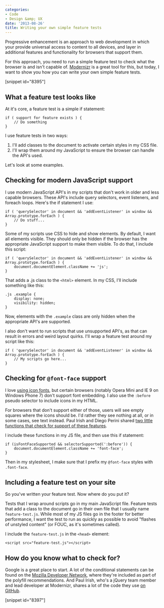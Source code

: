 ```yaml
---
categories:
- Code
- Design &amp; UX
date: '2013-08-26'
title: Writing your own simple feature tests
---
```


Progressive enhancement is an approach to web development in which your provide universal access to content to all devices, and layer in additional features and functionality for browsers that support them.

For this approach, you need to run a simple feature test to check what the browser is and isn't capable of. <a href="http://modernizr.com/">Modernizr</a> is a great tool for this, but today, I want to show you how you can write your own simple feature tests.

[snippet id="8395"]

<h2>What a feature test looks like</h2>

At it's core, a feature test is a simple if statement:

<pre><code class="language-javascript">if ( support for feature exists ) {
    // Do something
}</code></pre>

I use feature tests in two ways:

<ol>
<li>I'll add classes to the document to activate certain styles in my CSS file.</li>
<li>I'll wrap them around my JavaScript to ensure the browser can handle the API's used.</li>
</ol>

Let's look at some examples.

<h2>Checking for modern JavaScript support</h2>

I use modern JavaScript API's in my scripts that don't work in older and less capable browsers. These API's include query selectors, event listeners, and foreach loops. Here's the if statement I use:

<pre><code class="language-javascript">if ( 'querySelector' in document && 'addEventListener' in window && Array.prototype.forEach ) {
    // Do stuff...
}</code></pre>

Some of my scripts use CSS to hide and show elements. By default, I want all elements visible. They should only be hidden if the browser has the appropriate JavaScript support to make them visible. To do that, I include this script:

<pre><code class="language-javascript">if ( 'querySelector' in document && 'addEventListener' in window && Array.prototype.forEach ) {
    document.documentElement.className += 'js';
}</code></pre>

That adds a </code>.js</code> class to the <code class="language-markup">&lt;html&gt;</code> element. In my CSS, I'll include something like this:

<pre><code class="language-css">.js .example {
    display: none;
    visibility: hidden;
}</code></pre>

Now, elements with the <code class="language-css">.example</code> class are only hidden when the appropriate API's are supported.

I also don't want to run scripts that use unsupported API's, as that can result in errors and weird layout quirks. I'll wrap a feature test around my script like this:

<pre><code class="language-javascript">if ( 'querySelector' in document && 'addEventListener' in window && Array.prototype.forEach ) {
    // My scripts go here...
}</code></pre>

<h2>Checking for <code class="language-css">@font-face</code> support</h2>

I love <a href="https://gomakethings.com/icon-fonts/">using icon fonts</a>, but certain browsers (notably Opera Mini and IE 9 on Windows Phone 7) don't support font embedding. I also use the <code class="language-css">:before</code> pseudo selector to include icons in my HTML.

For browsers that don't support either of those, users will see empty squares where the icons should be. I'd rather they see nothing at all, or in some cases, see text instead. Paul Irish and Diego Perini shared <a href="https://gist.github.com/cferdinandi/6269067">two little functions that check for support of these features</a>.

I include these functions in my JS file, and then use this if statement:

<pre><code class="language-javascript">if (isFontFaceSupported && selectorSupported(':before')) {
    document.documentElement.className += 'font-face';
}</code></pre>

Then in my stylesheet, I make sure that I prefix my <code class="language-css">@font-face</code> styles with <code class="language-css">.font-face</code>.

<h2>Including a feature test on your site</h2>

So you've written your feature test. Now where do you put it?

Tests that I wrap around scripts go in my main JavaScript file. Feature tests that add a class to the document go in their own file that I usually name <code class="language-none">feature-test.js</code>. While most of my JS files go in the footer for better performance, I want the test to run as quickly as possible to avoid "flashes of unstyled content" (or FOUC, as it's sometimes called).

I include the <code class="language-none">feature-test.js</code> in the <code class="language-markup">&lt;head&gt;</code> element:

<pre><code class="language-markup">&lt;script src="feature-test.js"&gt;&lt;/script&gt;</code></pre>

<h2>How do you know what to check for?</h2>

Google is a great place to start. A lot of the conditional statements can be found on the <a href="https://developer.mozilla.org/en-US/">Mozilla Developer Network</a>, where they're included as part of the polyfill recommendations. And Paul Irish, who's a jQuery team member and lead developer at Modernizr, shares a lot of the code they use <a href="https://gist.github.com/paulirish/">on GitHub</a>.

[snippet id="8397"]